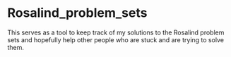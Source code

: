 # Rosalind_problem_sets

This serves as a tool to keep track of my solutions to the Rosalind problem sets and hopefully help other people who are stuck and are trying to solve them.
